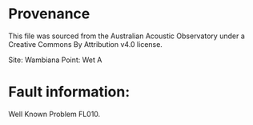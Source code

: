 # Provenance

This file was sourced from the Australian Acoustic Observatory under a 
Creative Commons By Attribution v4.0 license.

Site: Wambiana
Point: Wet A


# Fault information:

Well Known Problem FL010.